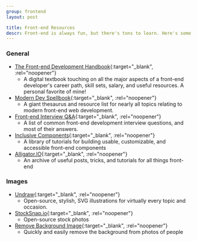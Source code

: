 ```yaml
---
group: frontend
layout: post

title: Front-end Resources
descr: Front-end is always fun, but there's tons to learn. Here's some big links to cover even more.
---
```


### General

* [The Front-end Development Handbook](https://frontendmasters.com/books/front-end-handbook/2018/){:target="_blank", :rel="noopener"}
  * A digital textbook touching on all the major aspects of a front-end developer's career path, skill sets, salary, and useful resources. A personal favorite of mine!
* [Modern Dev Spellbook](https://github.com/dexteryy/spellbook-of-modern-webdev){:target="_blank", :rel="noopener"}
  * A giant thesaurus and resource list for nearly all topics relating to modern front-end web development.
* [Front-end Interview Q&A](https://github.com/yangshun/front-end-interview-handbook){:target="_blank", :rel="noopener"}
  * A list of common front-end development interview questions, and most of their answers.
* [Inclusive Components](https://inclusive-components.design/#components){:target="_blank", :rel="noopener"}
  * A library of tutorials for building usable, customizable, and accessible front-end components
* [Alligator.IO](https://alligator.io/){:target="_blank", :rel="noopener"}
  * An archive of useful posts, tricks, and tutorials for all things front-end

### Images

* [Undraw](https://undraw.co/){:target="_blank", :rel="noopener"}
  * Open-source, stylish, SVG illustrations for virtually every topic and occasion.
* [StockSnap.io](https://stocksnap.io/){:target="_blank", :rel="noopener"}
  * Open-source stock photos
* [Remove Background Image](https://www.remove.bg/){:target="_blank", :rel="noopener"}
  * Quickly and easily remove the background from photos of people
